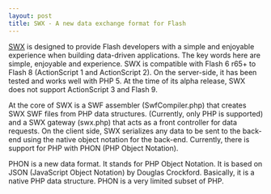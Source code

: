 ```yaml
---
layout: post
title: SWX - A new data exchange format for Flash
---
```


<a href="http://swxformat.org/">SWX</a> is designed to provide Flash developers with a simple and enjoyable experience when building data-driven applications. The key words here are simple, enjoyable and experience. SWX is compatible with Flash 6 r65+ to Flash 8 (ActionScript 1 and ActionScript 2). On the server-side, it has been tested and works well with PHP 5. At the time of its alpha release, SWX does not support ActionScript 3 and Flash 9.

At the core of SWX is a SWF assembler (SwfCompiler.php) that creates SWX SWF files from PHP data structures. (Currently, only PHP is supported) and a SWX gateway (swx.php) that acts as a front controller for data requests. On the client side, SWX serializes any data to be sent to the back-end using the native object notation for the back-end. Currently, there is support for PHP with PHON (PHP Object Notation).

PHON is a new data format. It stands for PHP Object Notation. It is based on JSON (JavaScript Object Notation) by Douglas Crockford. Basically, it is a native PHP data structure. PHON is a very limited subset of PHP.